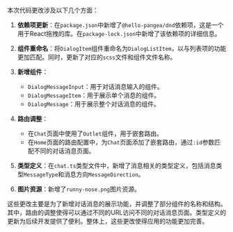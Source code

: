 本次代码更改涉及以下几个方面：

1. **依赖项更新**：在`package.json`中新增了`@hello-pangea/dnd`依赖项，这是一个用于React拖拽的库。在`package-lock.json`中新增了该依赖项的详细信息。

2. **组件重命名**：将`DialogItem`组件重命名为`DialogListItem`，以与列表项的功能更加匹配。同时，更新了对应的`scss`文件和组件文件名称。

3. **新增组件**：
    - `DialogMessageInput`：用于对话消息输入的组件。
    - `DialogMessageItem`：用于展示单个消息的组件。
    - `DialogMessage`：用于展示整个对话消息的组件。

4. **路由调整**：
    - 在`Chat`页面中使用了`Outlet`组件，用于嵌套路由。
    - 在`Home`页面的路由配置中，为`Chat`页面添加了嵌套路由，通过`:id`参数匹配不同的对话消息页面。

5. **类型定义**：在`chat.ts`类型文件中，新增了消息相关的类型定义，包括消息类型`MessageType`和消息方向`MessageDirection`。

6. **图片资源**：新增了`runny-nose.png`图片资源。

这些更改主要是为了新增对话消息的展示功能，并调整了部分组件的名称和结构。其中，路由的调整使得可以通过不同的URL访问不同的对话消息页面。类型定义的更新为后续开发提供了便利。整体上，这些更改使得应用的功能更加完善。